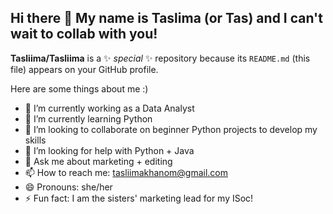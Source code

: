 ## Hi there 👋 My name is Taslima (or Tas) and I can't wait to collab with you!


**Tasliima/Tasliima** is a ✨ _special_ ✨ repository because its `README.md` (this file) appears on your GitHub profile.

Here are some things about me :)

- 🔭 I’m currently working as a Data Analyst
- 🌱 I’m currently learning Python
- 👯 I’m looking to collaborate on beginner Python projects to develop my skills
- 🤔 I’m looking for help with Python + Java
- 💬 Ask me about marketing + editing
- 📫 How to reach me: tasliimakhanom@gmail.com
- 😄 Pronouns: she/her
- ⚡ Fun fact: I am the sisters' marketing lead for my ISoc!

